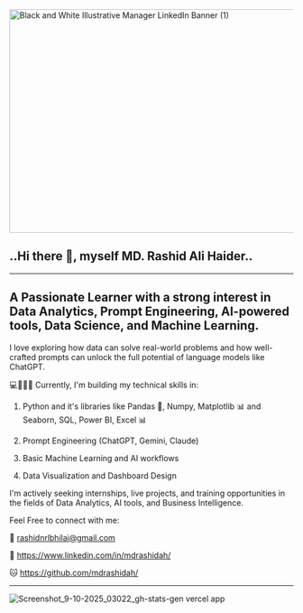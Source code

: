 <img width="1584" height="396" alt="Black and White Illustrative Manager LinkedIn Banner (1)" src="https://github.com/user-attachments/assets/64c7bfb6-077a-418f-97cd-bddbf5228368" />

##                                                   ..Hi there 👋, myself MD. Rashid Ali Haider..
-------------------------------------------------------------------------------------------------------------------------------------------------------------------------------
## A Passionate Learner with a strong interest in Data Analytics, Prompt Engineering, AI-powered tools, Data Science, and Machine Learning.
I love exploring how data can solve real-world problems and how well-crafted prompts can unlock the full potential of language models like ChatGPT.

💻🧑🏻‍💻 Currently, I'm building my technical skills in:

1. Python and it's libraries like Pandas 🐼, Numpy, Matplotlib 📊 and Seaborn, SQL, Power BI, Excel 📊

2. Prompt Engineering (ChatGPT, Gemini, Claude)

3. Basic Machine Learning and AI workflows

4. Data Visualization and Dashboard Design

I'm actively seeking internships, live projects, and training opportunities in the fields of Data Analytics, AI tools, and Business Intelligence.

Feel Free to connect with me:

📧 rashidnrlbhilai@gmail.com

🔗 https://www.linkedin.com/in/mdrashidah/

🐱 https://github.com/mdrashidah/

-------------------------------------------------------------------------------------------------------------------------------------------------------------------------------

![Screenshot_9-10-2025_03022_gh-stats-gen vercel app](https://github.com/user-attachments/assets/deb37625-6b40-45ca-ac60-68367a078105)

<!--
**mdrashidah/mdrashidah** is a ✨ _special_ ✨ repository because its `README.md` (this file) appears on your GitHub profile.

Here are some ideas to get you started:

- 🔭 I’m currently working on ...
- 🌱 I’m currently learning ...
- 👯 I’m looking to collaborate on ...
- 🤔 I’m looking for help with ...
- 💬 Ask me about ...
- 📫 How to reach me: ...
- 😄 Pronouns: ...
- ⚡ Fun fact: ...
-->
